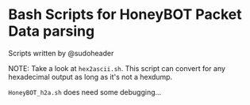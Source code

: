 # Bash Scripts for HoneyBOT Packet Data parsing

Scripts written by @sudoheader

NOTE: Take a look at `hex2ascii.sh`. This script can convert for any hexadecimal output as long as it's not a hexdump.

`HoneyBOT_h2a.sh` does need some debugging...
